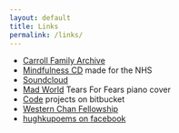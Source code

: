 ```yaml
---
layout: default
title: Links
permalink: /links/
---
```


- [Carroll Family Archive](http://family.carrollonline.uk)
- [Mindfulness CD](https://mantrasphere.co.uk/pages/mindfulness-cd.html) made for the NHS
- [Soundcloud](https://soundcloud.com/mantrasphere/)  
- [Mad World](https://youtu.be/sSgvBhZ2-Us) Tears For Fears piano cover  
- [Code](https://bitbucket.org/psaikido) projects on bitbucket
- [Western Chan Fellowship](https://westernchanfellowship.org)
- [hughkupoems on facebook](https://www.facebook.com/hughkupoems)
